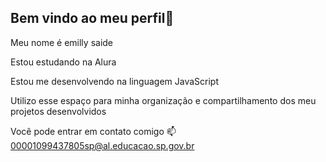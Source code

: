 ## Bem vindo ao meu perfil💮

Meu nome é emilly saide

Estou estudando na Alura

Estou me desenvolvendo na linguagem JavaScript

Utilizo esse espaço para minha organização e compartilhamento dos meu projetos desenvolvidos

Você pode entrar em contato comigo 📫 00001099437805sp@al.educacao.sp.gov.br


